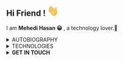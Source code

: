 ## Hi Friend ! <img src="https://raw.githubusercontent.com/Mehedi-MHS/Mehedi-MHS/main/wave.gif" width="30px">

<p> I am <strong>Mehedi Hasan 😀</strong> , a technology lover.🌼</p>
<details>
 <summary> AUTOBIOGRAPHY</summary>
 <ul>
  <li>Started my journey after passing HSC exam from department of science</li>
  <li>Started programming with C.</li>
  <li>Then JavaScript and PHP as scripting language.</li>
  <li>Now focusing on Nodejs and Express framework.</li>
</details>
<details>
 <summary>TECHNOLOGIES</summary>
 <ul>
  <li><strong>Frontend</strong><br>
 HTML😂,CSS, JAVASCRIPT, BOOTSTRAP, JQUERY,LESS.js,JSON,REACTJS and plugins.<br>
  <img src="https://img.shields.io/badge/-BOOTSTRAP-black?style=flat-square&logo=bootstrap" width="150px">

</li>


  <li><strong>Backend</strong><br>
JAVASCRIPT,PHP,NODEJS, EXPRESSJS,SQL<br>
  <img src="https://img.shields.io/badge/-JavaScript-black?style=flat-square&logo=javascript" width="150px">
   <img src="https://img.shields.io/badge/-Nodejs-black?style=flat-square&logo=Node.js" width="150px">
   <img src="https://img.shields.io/badge/-Express-black?style=flat-square&logo=Express" width=150px>
   <img src="https://img.shields.io/badge/-SQL-black?style=flat-square&logo=sql" width=100px>


</li>
  <li><strong>DATABASE</strong><br>MySQL,Mongodb(not much.will learn later)<br>
  <img src="https://img.shields.io/badge/-MySQL-black?style=flat-square&logo=mysql" width="150px">

</li>
  <li><strong>OTHER TECHNOLOGIES<br>
Linux,Git</li>
</ul>
<br>

</details>

<details>
 <summary>GET IN TOUCH</summary>
 
  [![Gmail Badge](https://img.shields.io/badge/-mehedishuvo685638@gmail.com-?style=flat-square&logo=Gmail&logoColor=white&link=mailto:
mehedishuvo685638@gmail.com)](mailto:mehedishuvo685638@gmail.com)


</details>
 
